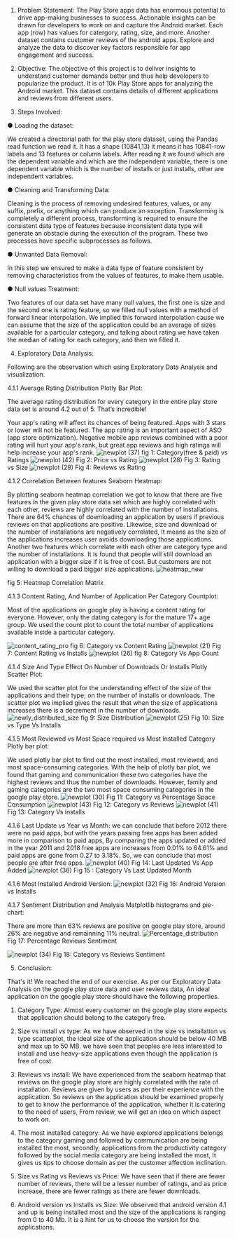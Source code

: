 

                                                        











1. Problem Statement: 
The Play Store apps data has enormous potential to drive app-making businesses to success. Actionable insights can be drawn for developers to work on and capture the Android market.
Each app (row) has values for catergory, rating, size, and more. Another dataset contains customer reviews of the android apps.
Explore and analyze the data to discover key factors responsible for app engagement and success.

2. Objective: 
The objective of this project is to deliver insights to understand customer demands better and thus help developers to popularize the product. It is of 10k Play Store apps for analyzing the Android market. This dataset contains details of different applications and reviews from different users.

3. Steps Involved:

 ●	Loading the dataset: 
 
 
 
 We created a directorial path for the play store dataset, using the Pandas read function we read it. It has a shape (10841,13) it means it has 10841-row labels and 13 features or   column labels.
 After reading it we found which are the dependent variable and which are the independent variable, there is one dependent variable which is the number of installs or just         installs, other are independent variables. 

 ●	Cleaning and Transforming Data:
 
 
 
Cleaning is the process of removing undesired features, values, or any suffix, prefix, or anything which can produce an exception. 
Transforming is completely a different process, transforming is required to ensure the consistent data type of features because inconsistent data type will generate an obstacle during the execution of the program. 
These two processes have specific subprocesses as follows.

●	Unwanted Data Removal:


In this step we ensured to make a data type of feature consistent by removing characteristics from the values of features, to make them usable.


●	Null values Treatment:


Two features of our data set have many null values, the first one is size and the second one is rating feature, so we filled null values with a method of forward linear interpolation. We implied this forward interpolation cause we can assume that the size of the application could be an average of sizes available for a particular category, and talking about rating we have taken the median of rating for each category, and then we filled it.


4. Exploratory Data Analysis:


Following are the observation which using Exploratory Data Analysis and visualization.

4.1.1 Average Rating Distribution Plotly Bar Plot: 


The average rating distribution for every category in the entire play store data set is around 4.2 out of 5. That’s incredible!

Your app's rating will affect its chances of being featured. Apps with 3 stars or lower will not be featured. The app rating is an important aspect of ASO (app store optimization). Negative mobile app reviews combined with a poor rating will hurt your app's rank, but great app reviews and high ratings will help increase your app's rank.
![newplot (37)](https://user-images.githubusercontent.com/75175373/132113138-8a758fcc-8b38-4926-85cf-612bdcc46b12.png) fig 1: Category(free & paid) vs Ratings
![newplot (42)](https://user-images.githubusercontent.com/75175373/132113584-a6900e80-03a4-4b8c-9f33-3e867781bfdd.png)
Fig 2: Price vs Rating
![newplot (28)](https://user-images.githubusercontent.com/75175373/132113592-9f03a34f-3c78-432d-9887-26981a9c99fb.png)
Fig 3: Rating vs Size
![newplot (29)](https://user-images.githubusercontent.com/75175373/132113599-2ae9380a-15b5-463a-8b12-03a7ad8aa2e1.png)
Fig 4: Reviews vs Rating
                                     



4.1.2 Correlation Between features Seaborn Heatmap:


By plotting seaborn heatmap correlation we got to know that there are five features in the given play store data set which are highly correlated with each other, reviews are highly correlated with the number of installations. There are 64% chances of downloading an application by users if previous reviews on that applications are positive.
Likewise, size and download or the number of installations are negatively correlated, It means as the size of the applications increases user avoids downloading those applications.
 Another two features which correlate with each other are category type and the number of installations. It is found that people will still download an application with a bigger size if it is free of cost. But customers are not willing to download a paid bigger size applications.
 ![heatmap_new](https://user-images.githubusercontent.com/75175373/132113149-71f8b0df-c948-4796-a8d5-0cc407a2931d.png)
 
fig 5: Heatmap Correlation Matrix


4.1.3 Content Rating, And Number of Application Per Category Countplot:


Most of the applications on google play is having a content rating for everyone. However, only the dating category is for the mature 17+ age group.
We used the count plot to count the total number of applications available inside a particular category.

![content_rating_pro](https://user-images.githubusercontent.com/75175373/132113160-ec6d0109-f444-49c7-9e32-61a46ec19eda.png) fig 6: Category vs Content Rating
![newplot (21)](https://user-images.githubusercontent.com/75175373/132113618-418707a4-f57f-4043-bcc2-284b9d4a680f.png)
Fig 7: Content Rating vs Installs
![newplot (26)](https://user-images.githubusercontent.com/75175373/132113176-e22c78ef-3fa1-4ee6-94dd-8350e427482b.png) fig 8: Category Vs App Count


4.1.4 Size And Type Effect On Number of Downloads Or Installs Plotly Scatter Plot: 


We used the scatter plot for the understanding effect of the size of the applications and their type; on the number of installs or downloads. 
The scatter plot we implied gives the result that when the size of applications increases there is a decrement in the number of downloads.
![newly_distributed_size](https://user-images.githubusercontent.com/75175373/132113270-2e8eac6e-0096-4748-8fc6-ba8425313c81.png) fig 9: Size Distribution
![newplot (25)](https://user-images.githubusercontent.com/75175373/132113178-8780d8c5-1c84-4fd6-b0da-c479fa7e88b0.png) Fig 10: Size vs Type Vs Installs


4.1.5 Most Reviewed vs Most Space required vs Most Installed Category Plotly bar plot:


We used plotly bar plot to find out the most installed, most reviewed, and most space-consuming categories.
With the help of plotly bar plot, we found that gaming and communication these two categories have the highest reviews and thus the number of downloads. However, family and gaming categories are the two most space consuming categories in the google play store.
![newplot (30)](https://user-images.githubusercontent.com/75175373/132113497-b39c3e0b-65a3-497b-85a5-83af93d9bb36.png)
Fig 11: Category vs Percentage Space Consumption
![newplot (43)](https://user-images.githubusercontent.com/75175373/132113539-0295f9ee-2eaa-4169-a45b-f6f56760331b.png)
Fig 12: Category vs Reviews
![newplot (41)](https://user-images.githubusercontent.com/75175373/132113189-ef22f438-b35c-4d91-8524-acb4e4973910.png) Fig 13: Category Vs installs



4.1.6 Last Update vs Year vs Month:
we can conclude that before 2012 there were no paid apps, but with the years passing free apps has been added more in comparison to paid apps, By comparing the apps updated or added in the year 2011 and 2018 free apps are increases from 0.01% to 64.61% and paid apps are gone from 0.27 to 3.18%. So, we can conclude that most people are after free apps.
![newplot (40)](https://user-images.githubusercontent.com/75175373/132113195-d89029a6-6868-49ba-b9d9-580dfe895ac9.png) Fig 14: Last Updated Vs App Added
![newplot (36)](https://user-images.githubusercontent.com/75175373/132113449-183bd241-a207-477c-b71b-d055ca989bbb.png)
Fig 15 : Category Vs Last Updated Month

4.1.6 Most Installed Android Version:
![newplot (32)](https://user-images.githubusercontent.com/75175373/132113751-484abdfc-1a3e-4bdd-9ce1-05ab887af5ae.png)
Fig 16: Android Version vs Installs


4.1.7 Sentiment Distribution and Analysis Matplotlib histograms and pie-chart:


There are more than 63% reviews are positive on google play store, around 26% are negative and remainning 11% neutral.
![Percentage_distribution](https://user-images.githubusercontent.com/75175373/132113241-49335985-f4b7-436c-a47b-5441867cecb0.png) 
Fig 17: Percentage Reviews Sentiment

![newplot (34)](https://user-images.githubusercontent.com/75175373/132113468-e0a5ab93-470c-40d9-b437-ded96712b122.png)
Fig 18: Category vs Reviews Sentiment





5. Conclusion:


That's it! We reached the end of our exercise. As per our Exploratory Data Analysis on the google play store data and user reviews data, An ideal application on the google play store should have the following properties.


1. Category Type: Almost every customer on the google play store expects that application should belong to the category free.


2. Size vs install vs type: As we have observed in the size vs installation vs type scatterplot, the ideal size of the application should be below 40 MB and max up to 50 MB. we have seen that peoples are less interested to install and use heavy-size applications even though the application is free of cost.


3. Reviews vs install: We have experienced from the seaborn heatmap that reviews on the google play store are highly correlated with the rate of installation. Reviews are given by users as per their experience with the application. So reviews on the application should be examined properly to get to know the performance of the application, whether it is catering to the need of users, From review, we will get an idea on which aspect to work on.


4. The most installed category: As we have explored applications belongs to the category gaming and followed by communication are being installed the most, secondly, applications from the productivity category followed by the social media category are being installed the most, It gives us tips to choose domain as per the customer affection inclination.

5. Size vs Rating vs Reviews vs Price: We have seen that if there are fewer number of reviews, there will be a lesser number of ratings, and as price increase, there are fewer ratings as there are fewer downloads.


6. Android version vs Installs vs Size: We observed that android version 4.1 and up is being installed most and the size of the applications is ranging from 0 to 40 Mb. It is a hint for us to choose the version for the applications.











































































































